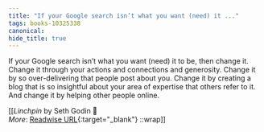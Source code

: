 ```yaml
---
title: "If your Google search isn’t what you want (need) it ..."
tags: books-10325338
canonical: 
hide_title: true
---
```


If your Google search isn’t what you want (need) it to be, then change it.
Change it through your actions and connections and generosity. Change it by so over-delivering that people post about you. Change it by creating a blog that is so insightful about your area of expertise that others refer to it. And change it by helping other people online.


[[<cite>_Linchpin_</cite> by Seth Godin 📕<br>
_More_: [Readwise URL](https://readwise.io/open/210672357){:target="_blank"}
::wrap]]